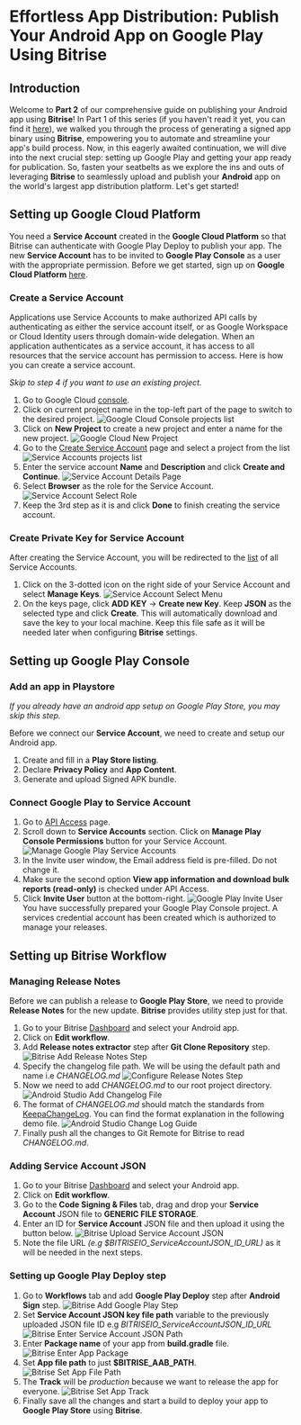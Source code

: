 # Effortless App Distribution: Publish Your Android App on Google Play Using Bitrise

## Introduction
Welcome to **Part 2** of our comprehensive guide on publishing your Android app using **Bitrise**! In Part 1 of this series (if you haven't read it yet, you can find it [here](https://blog.numericaideas.com/accelerate-android-app-delivery-via-bitrise-ci-cd-pipelines)), we walked you through the process of generating a signed app binary using **Bitrise**, empowering you to automate and streamline your app's build process. Now, in this eagerly awaited continuation, we will dive into the next crucial step: setting up Google Play and getting your app ready for publication. So, fasten your seatbelts as we explore the ins and outs of leveraging **Bitrise** to seamlessly upload and publish your **Android** app on the world's largest app distribution platform. Let's get started!

## Setting up Google Cloud Platform
You need a **Service Account** created in the **Google Cloud Platform** so that Bitrise can authenticate with Google Play Deploy to publish your app. The new **Service Account** has to be invited to **Google Play Console** as a user with the appropriate permission. Before we get started, sign up on **Google Cloud Platform** [here](https://cloud.google.com).
### Create a Service Account
Applications use Service Accounts to make authorized API calls by authenticating as either the service account itself, or as Google Workspace or Cloud Identity users through domain-wide delegation. When an application authenticates as a service account, it has access to all resources that the service account has permission to access. Here is how you can create a service account.

*Skip to step 4 if you want to use an existing project.*
1. Go to Google Cloud [console](https://console.cloud.google.com/).
2. Click on current project name in the top-left part of the page to switch to the desired project.
![Google Cloud Console projects list](./images/google_cloud_console_projects_view.png)
3. Click on **New Project** to create a new project and enter a name for the new project.
![Google Cloud New Project](./images/google_cloud_new_project.png)
4. Go to the [Create Service Account](https://console.cloud.google.com/projectselector/iam-admin/serviceaccounts) page and select a project from the list
![Service Accounts projects list](./images/service_account_select_project.png)
5. Enter the service account  **Name** and **Description** and click **Create and Continue**.
![Service Account Details Page](./images/service_account_details_page.png)
6. Select **Browser** as the role for the Service Account.
![Service Account Select Role](./images/service_account_select_role.png)
7. Keep the 3rd step as it is and click **Done** to finish creating the service account.
### Create Private Key for Service Account 
After creating the Service Account, you will be redirected to the [list](https://console.cloud.google.com/iam-admin/serviceaccounts) of all Service Accounts.

1. Click on the 3-dotted icon on the right side of your Service Account and select **Manage Keys**.
![Service Account Select Menu](./images/service_account_click_menu.png)
2. On the keys page, click **ADD KEY** -> **Create new Key**. Keep **JSON** as the selected type and click **Create**. This will automatically download and save the key to your local machine. 
Keep this file safe as it will be needed later when configuring **Bitrise** settings.
## Setting up Google Play Console

### Add an app in Playstore
*If you already have an android app setup on Google Play Store, you may skip this step.*

Before we connect our **Service Account**, we need to create and setup our Android app.
1. Create and fill in a **Play Store listing**.
2. Declare **Privacy Policy** and **App Content**.
3. Generate and upload Signed APK bundle.

### Connect Google Play to Service Account

1. Go to [API Access](https://play.google.com/console/u/developers/api-access) page.
2. Scroll down to **Service Accounts** section. Click on **Manage Play Console Permissions** button for your Service Account.
![Manage Google Play Service Accounts](./images/google_play_manage_service_account.png)
3. In the Invite user window, the Email address field is pre-filled. Do not change it.
4. Make sure the second option **View app information and download bulk reports (read-only)** is checked under API Access.
5. Click **Invite User** button at the bottom-right.
![Google Play Invite User](./images/google_play_invite_service_account_user.png)
You have successfully prepared your Google Play Console project. A services credential account has been created which is authorized to manage your releases.


## Setting up Bitrise Workflow

### Managing Release Notes
Before we can publish a release to **Google Play Store**, we need to provide **Release Notes** for the new update. **Bitrise** provides utility step just for that. 
1. Go to your Bitrise [Dashboard](https://app.bitrise.io/dashboard) and select your Android app.
2. Click on **Edit workflow**. 
3. Add **Release notes extractor** step after **Git Clone Repository** step. 
![Bitrise Add Release Notes Step](./images/bitrise_release_notes_step.png)
4. Specify the changelog file path. We will be using the default path and name i.e *CHANGELOG.md*
![Configure Release Notes Step](./images/bitrise_configure_release_notes_extractor.png)
5. Now we need to add *CHANGELOG.md* to our root project directory.
![Android Studio Add Changelog File](./images/android_studio_Add_changelog_file.png)
6. The format of  *CHANGELOG.md* should match the standards from [KeepaChangeLog](keepachangelog.com). You can find the format explanation in the following demo file.
![Android Studio Change Log Guide](./images/android_studio_change_log_guide.png)
7. Finally push all the changes to Git Remote for Bitrise to read *CHANGELOG.md*.
### Adding Service Account JSON
1. Go to your Bitrise [Dashboard](https://app.bitrise.io/dashboard) and select your Android app.
2. Click on **Edit workflow**. 
3. Go to the **Code Signing & Files** tab, drag and drop your **Service Account** JSON file to **GENERIC FILE STORAGE**.
4. Enter an ID for **Service Account** JSON file and then upload it using the button below.
![Bitrise Upload Service Account JSON](./images/bitrise_upload_json.png)
5. Note the file URL *(e.g $BITRISEIO_ServiceAccountJSON_ID_URL)* as it will be needed in the next steps.
### Setting up Google Play Deploy step
1. Go to **Workflows** tab and add **Google Play Deploy** step after **Android Sign** step.
![Bitrise Add Google Play Step](./images/bitrise_add_google_play_step.png)
2. Set **Service Account JSON key file path** variable to the previously uploaded JSON file ID e.g *BITRISEIO_ServiceAccountJSON_ID_URL*
![Bitrise Enter Service Account JSON Path](./images/bitrise_enter_service_account_json.png)
3. Enter **Package name** of your app from **build.gradle** file.
![Bitrise Enter App Package](./images/bitrise_enter_package_name.png)
4. Set **App file path** to just **$BITRISE_AAB_PATH**.
![Bitrise Set App File Path](./images/bitrise_set_app_file_path.png)
5. The **Track** will be *production* because we want to release the app for everyone.
![Bitrise Set App Track](./images/bitrise_set_app_track.png)
6. Finally save all the changes and start a build to deploy your app to **Google Play Store** using **Bitrise**.